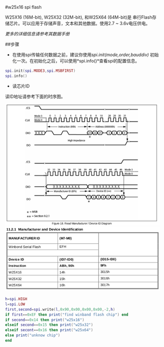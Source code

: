 #w25x16 spi flash

W25X16 (16M-bit), W25X32 (32M-bit), 和W25X64 (64M-bit)是 串行Flash存储芯片。可以应用于存储声音，文本和其他数据。使用2.7 ~ 3.6v电压供电。

*更多的详细信息请参考其数据手册*

##步骤

+ 在使用spi传输任何数据之前，建议你使用*spi.init(mode,order,bauddiv)* 初始化一次。在初始化之后，可以使用*spi.info()*查看spi的配置信息。

```lua
spi.init(spi.MODE3,spi.MSBFIRST)
spi.info()
```

+  读芯片ID

读ID地址请参考下面的时序图。

![readid](photo/w25x16/readid.png)
![id](photo/w25x16/id.png)

```lua
h=spi.HIGH
l=spi.LOW
first,second=spi.write(l,0x90,0x00,0x00,0x00,-2,h)
if first==0xEF then print("find winband flash chip") end
if second==0x14 then print("w25x16") 
elseif second==0x15 then print("w25x32")
elseif secont==0x16 then print("w25x64")
else print("unknow chip")
end
```
